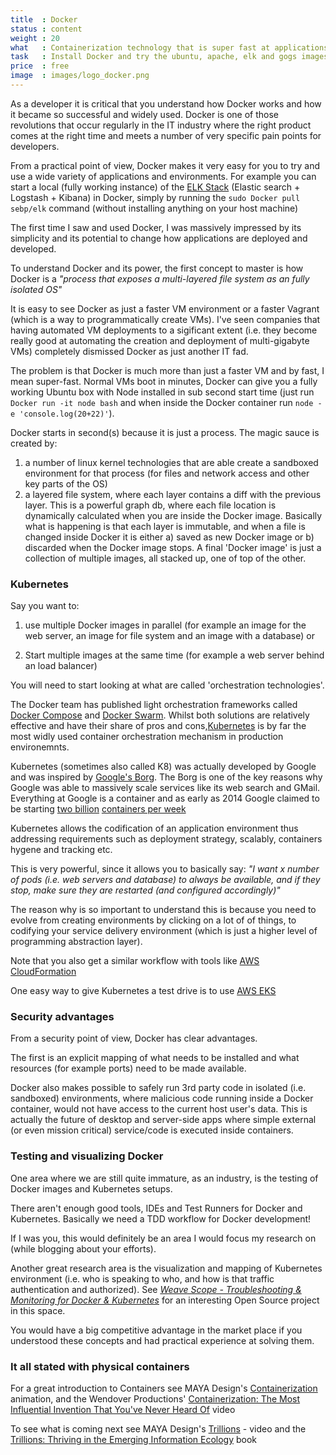 ```yaml
---
title  : Docker
status : content
weight : 20
what   : Containerization technology that is super fast at applications or micro-services execution
task   : Install Docker and try the ubuntu, apache, elk and gogs images 
price  : free
image  : images/logo_docker.png
---
```


As a developer it is critical that you understand how Docker works and how it became so successful and widely used. Docker is one of those revolutions that occur regularly in the IT industry where the right product comes at the right time and meets a number of very specific pain points for developers.

From a practical point of view, Docker makes it very easy for you to try and use a wide variety of applications and environments. For example you can start a local (fully working instance) of the [ELK Stack](https://www.elastic.co/elk-stack) (Elastic search + Logstash + Kibana) in Docker, simply by running the `sudo Docker pull sebp/elk` command (without installing anything on your host machine)

The first time I saw and used Docker, I was massively impressed by its simplicity and its potential to change how applications are deployed and developed.

To understand Docker and its power, the first concept to master is how Docker is a _"process that exposes a multi-layered file system as an fully isolated OS"_

It is easy to see Docker as just a faster VM environment or a faster Vagrant (which is a way to programmatically create VMs). I've seen companies that having automated VM deployments to a sigificant extent (i.e. they become really good at automating the creation and deployment of multi-gigabyte VMs) completely dismissed Docker as just another IT fad.

The problem is that Docker is much more than just a faster VM and by fast, I mean super-fast. Normal VMs boot in minutes, Docker can give you a fully working Ubuntu box with Node installed in sub second start time (just run `Docker run -it node bash` and when inside the Docker container run `node -e 'console.log(20+22)'`).

Docker starts in second(s) because it is just a process. The magic sauce is created by:

1. a number of linux kernel technologies that are able create a sandboxed environment for that process (for files and network access and other key parts of the OS)
2. a layered file system, where each layer contains a diff with the previous layer. This is a powerful graph db, where each file location is dynamically calculated when you are inside the Docker image. Basically what is happening is that each layer is immutable, and when a file is changed inside Docker it is either a) saved as new Docker image or b) discarded when the Docker image stops. A final 'Docker image' is just a collection of multiple images, all stacked up, one of top of the other. 

### Kubernetes

Say you want to:

1. use multiple Docker images in parallel (for example an image for the web server, an image for file system and an image with a database) or 

2. Start multiple images at the same time (for example a web server behind an load balancer) 

You will need to start looking at what are called 'orchestration technologies'.

The Docker team has published light orchestration frameworks called [Docker Compose](https://docs.Docker.com/compose/) and [Docker Swarm](https://docs.Docker.com/engine/swarm/). Whilst both solutions are relatively effective and have their share of pros and cons,[Kubernetes](https://en.wikipedia.org/wiki/Kubernetes) is by far the most widly used container orchestration mechanism in production environemnts.

Kubernetes (sometimes also called K8) was actually developed by Google and was inspired by [Google's Borg](https://ai.google/research/pubs/pub43438). The Borg is one of the key reasons why Google was able to massively scale services like its web search and GMail. Everything at Google is a container and as early as 2014 Google claimed to be starting [two billion](https://www.theregister.co.uk/2014/05/23/google_containerization_two_billion/) [containers per week](https://cloud.google.com/containers/)

Kubernetes allows the codification of an application environment thus addressing requirements such as deployment strategy, scalably, containers hygene and tracking etc. 

This is very powerful, since it allows you to basically say: _"I want x number of pods (i.e. web servers and database) to always be available, and if they stop, make sure they are restarted (and configured accordingly)"_

The reason why is so important to understand this is because you need to evolve from creating environments by clicking on a lot of of things, to codifying your service delivery environment (which is just a higher level of programming abstraction layer). 

Note that you also get a similar workflow with tools like [AWS CloudFormation](https://aws.amazon.com/cloudformation/) 

One easy way to give Kubernetes a test drive is to use [AWS EKS](https://aws.amazon.com/eks/)

### Security advantages

From a security point of view, Docker has clear advantages. 

The first is an explicit mapping of what needs to be installed and what resources (for example ports) need to be made available.

Docker also makes possible to safely run 3rd party code in isolated (i.e. sandboxed) environments, where malicious code running inside a Docker container, would not have access to the current host user's data. This is actually the future of desktop and server-side apps where simple external (or even mission critical) service/code is executed inside containers.

### Testing and visualizing Docker

One area where we are still quite immature, as an industry, is the testing of Docker images and Kubernetes setups.

There aren't enough good tools, IDEs and Test Runners for Docker and Kubernetes. Basically we need a TDD workflow for Docker development!

If I was you, this would definitely be an area I would focus my research on (while blogging about your efforts). 

Another great research area is the visualization and mapping of Kubernetes environment (i.e. who is speaking to who, and how is that traffic authentication and authorized). See _[Weave Scope - Troubleshooting & Monitoring for Docker & Kubernetes](https://github.com/weaveworks/scope)_ for an interesting Open Source project in this space.

You would have a big competitive advantage in the market place if you understood these concepts and had practical experience at solving them.

### It all stated with physical containers

For a great introduction to Containers see MAYA Design's [Containerization](https://vimeo.com/49392667) animation, and the Wendover Productions' [Containerization: The Most Influential Invention That You've Never Heard Of](https://www.youtube.com/watch?v=F-ZskaqBshs) video

To see what is coming next see MAYA Design's [Trillions](https://vimeo.com/7395079) - video and the [Trillions: Thriving in the Emerging Information Ecology](https://www.amazon.co.uk/Trillions-Thriving-Emerging-Information-Ecology/dp/1118176073) book
